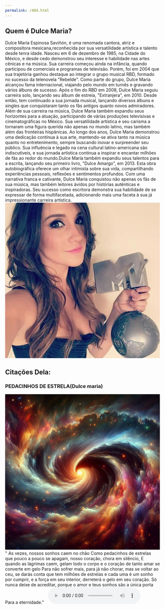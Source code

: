 ```yaml
---
permalink: /404.html 
---
```


<!DOCTYPE html>
<html lang="en">
<head>
    <link rel="stylesheet" href="/path/to/404.css">
    <script src="/path/to/404.js"></script>
</head>
<body>
   <h2>Quem é Dulce Maria?</h2>
    <div class="MiniBio">
        <biografia>Dulce María Espinosa Saviñón, é uma renomada cantora, atriz e compositora
            mexicana,reconhecida por sua versatilidade artística e talento desde tenra idade. Nasceu em 6 de dezembro de
            1985, na
            Cidade do México, e desde cedo demonstrou seu interesse e habilidade nas artes cênicas e na música.
            Sua carreira começou ainda na infância, quando participou de comerciais e programas de televisão. Porém, foi
            em 2004 que sua trajetória ganhou destaque ao integrar o grupo musical RBD, formado no sucesso da telenovela
            "Rebelde". Como parte do grupo, Dulce Maria alcançou fama internacional, viajando pelo mundo em turnês e
            gravando vários álbuns de sucesso. Após o fim do RBD em 2008, Dulce Maria seguiu carreira solo, lançando seu
            álbum de estreia, "Extranjera", em
            2010. Desde então, tem continuado a sua jornada musical, lançando diversos álbuns e singles que conquistaram
            tanto os fãs antigos quanto novos admiradores. Além de sua carreira na música, Dulce Maria também expandiu
            seus horizontes para a atuação, participando de
            várias produções televisivas e cinematográficas no México. Sua versatilidade artística e seu carisma a
            tornaram uma figura querida não apenas no mundo latino, mas também além das fronteiras hispânicas.
            Ao longo dos anos, Dulce Maria demonstrou uma dedicação contínua à sua arte, mantendo-se ativa tanto na
            música quanto no entretenimento, sempre buscando inovar e surpreender seu público. Sua influência e legado
            na cena
            cultural latino-americana são indiscutíveis, e sua jornada artística continua a inspirar e encantar milhões
            de fãs ao redor do mundo.Dulce María também expandiu seus talentos para a escrita, lançando seu primeiro
            livro,
            "Dulce Amargo", em 2013. Esta obra autobiográfica oferece um olhar intimista sobre sua vida, compartilhando
            experiências pessoais, reflexões e sentimentos profundos. Com uma narrativa franca e cativante, Dulce María
            conquistou não apenas os fãs de sua música, mas também leitores ávidos por histórias autênticas e
            inspiradoras. Seu sucesso como escritora demonstra sua habilidade de se expressar de forma multifacetada,
            adicionando mais
            uma faceta à sua já impressionante carreira artística.
        </biografia>
        <foto><img src="/Dulce Maria foto.jpg"></foto>
    </div>
    <h2 id="ref">Citações Dela:</h2>
    <Poemas>
        <h3>PEDACINHOS DE ESTRELA(Dulce maria)</h3>
        <Poema1>
            <imagem><img src="/galaxy.jpeg"></imagem>
            <div class="trecho">
                <poema>" As vezes, nossos sonhos caem no chão
                    Como pedacinhos de
                    estrelas que
                    pouco
                    a pouco se apagam, nosso coração, chora em silêncio, E quando as lágrimas caem, gelam todo o
                    corpo e
                    o
                    coração de tanto amar se converte em gelo Para não sofrer mais, para já não chorar, mas se
                    voltar ao
                    ceu, se
                    darás conta que tem milhões de estrelas e cada uma é um sonho por cumprir, e a força em seu
                    interior,
                    derreterá o gelo em seu coração. Só nunca deixe de acreditar, porque o amor e teus sonhos são a
                    única porta
                    Para a eternidade."
                </poema>
                <audio controls style="margin-left:2% ;">
                    <source src="/poema_da_dul.mp3" type="audio/mpeg">
                </audio>
            </div>
        </Poema1>
    </Poemas>
    <script src="Js/BlogDulce.js"></script>
</body>
</html>